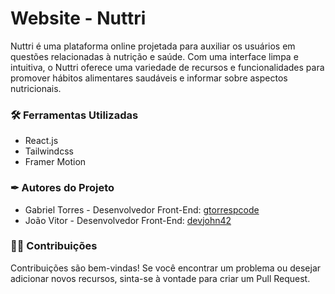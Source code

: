 # Website - Nuttri

Nuttri é uma plataforma online projetada para auxiliar os usuários em questões relacionadas à nutrição e saúde. Com uma interface limpa e intuitiva, o Nuttri oferece uma variedade de recursos e funcionalidades para promover hábitos alimentares saudáveis e informar sobre aspectos nutricionais.

### 🛠 Ferramentas Utilizadas

- React.js
- Tailwindcss
- Framer Motion

### ✒ Autores do Projeto

- Gabriel Torres - Desenvolvedor Front-End: [gtorrespcode](https://github.com/gtorrespcode)
- João Vitor - Desenvolvedor Front-End: [devjohn42](https://github.com/devjohn42)

### 🤝🏻 Contribuições

Contribuições são bem-vindas! Se você encontrar um problema ou desejar adicionar novos recursos, sinta-se à vontade para criar um Pull Request.
